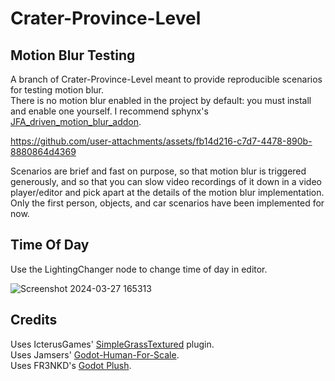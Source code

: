 # Crater-Province-Level
## Motion Blur Testing
A branch of Crater-Province-Level meant to provide reproducible scenarios for testing motion blur.  
There is no motion blur enabled in the project by default: you must install and enable one yourself. I recommend sphynx's [JFA_driven_motion_blur_addon](https://github.com/sphynx-owner/JFA_driven_motion_blur_addon).

https://github.com/user-attachments/assets/fb14d216-c7d7-4478-890b-8880864d4369

Scenarios are brief and fast on purpose, so that motion blur is triggered generously, and so that you can slow video recordings of it down in a video player/editor and pick apart at the details of the motion blur implementation.  
Only the first person, objects, and car scenarios have been implemented for now.

## Time Of Day
Use the LightingChanger node to change time of day in editor.

![Screenshot 2024-03-27 165313](https://github.com/Jamsers/Crater-Province-Level/assets/39361911/f67893a3-b8e5-4ddb-9fd7-55573ed93ca2)

## Credits

Uses IcterusGames' [SimpleGrassTextured](https://github.com/IcterusGames/SimpleGrassTextured) plugin.  
Uses Jamsers' [Godot-Human-For-Scale](https://github.com/Jamsers/Godot-Human-For-Scale).  
Uses FR3NKD's [Godot Plush](https://fr3nkd.gumroad.com/l/vhfvy).
